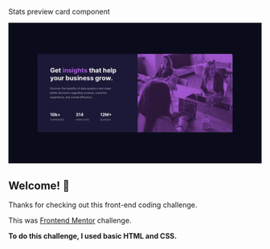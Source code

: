 Stats preview card component

![Design preview for the Stats preview card component coding challenge](./design/desktop-design.jpg)

## Welcome! 👋

Thanks for checking out this front-end coding challenge.

This was [Frontend Mentor](https://www.frontendmentor.io) challenge.

**To do this challenge, I used basic HTML and CSS.**
